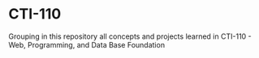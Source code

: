 # CTI-110
Grouping in this repository all concepts and projects learned in CTI-110 - Web, Programming, and Data Base Foundation


